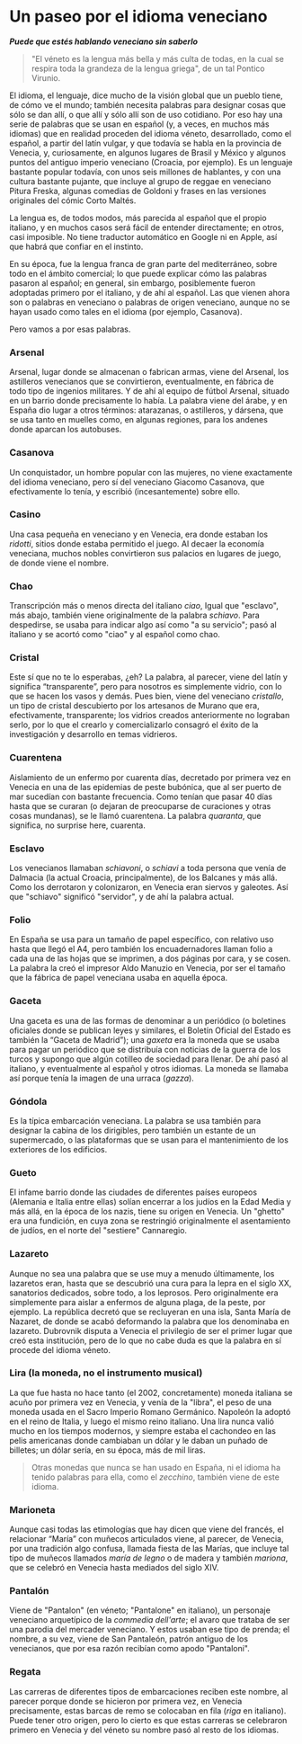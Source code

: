 # Un paseo por el idioma veneciano
***Puede que estés hablando veneciano sin saberlo***

> "El véneto es la lengua más bella y más culta de todas, en la cual se respira
> toda la grandeza de la lengua griega", de un tal Pontico Virunio.

El idioma, el lenguaje, dice mucho de la visión global que un pueblo tiene, de
cómo ve el mundo; también necesita palabras para designar cosas que sólo se dan
allí, o que allí y sólo allí son de uso cotidiano. Por eso hay una serie de
palabras que se usan en español (y, a veces, en muchos más idiomas) que en
realidad proceden del idioma véneto, desarrollado, como el español, a partir del
latín vulgar, y que todavía se habla en la provincia de Venecia, y,
curiosamente, en algunos lugares de Brasil y México y algunos puntos del antiguo
imperio veneciano (Croacia, por ejemplo). Es un lenguaje bastante popular
todavía, con unos seis millones de hablantes, y con una cultura bastante
pujante, que incluye al grupo de reggae en veneciano Pitura Freska, algunas
comedias de Goldoni y frases en las versiones originales del cómic Corto Maltés.

La lengua es, de todos modos, más parecida al español que el propio
italiano, y en muchos casos será fácil de entender directamente; en
otros, casi imposible. No tiene traductor automático en Google ni en
Apple, así que habrá que confiar en el instinto.

En su época, fue la lengua franca de gran parte del
mediterráneo, sobre todo en el ámbito comercial; lo que puede explicar
cómo las palabras pasaron al español; en general, sin embargo,
posiblemente fueron adoptadas primero por el italiano, y de ahí al
español. Las que vienen ahora son o palabras en veneciano o palabras
de origen veneciano, aunque no se hayan usado como tales en el idioma
(por ejemplo, Casanova).

Pero vamos a por esas palabras.

### Arsenal

Arsenal, lugar donde se almacenan o fabrican armas, viene del Arsenal, los
astilleros venecianos que se convirtieron, eventualmente, en fábrica de todo
tipo de ingenios militares. Y de ahí al equipo de fútbol Arsenal, situado en un
barrio donde precisamente lo había. La palabra viene del árabe, y en España dio
lugar a otros términos: atarazanas, o astilleros, y dársena, que se usa tanto en
muelles como, en algunas regiones, para los andenes donde aparcan los autobuses.

### Casanova

Un conquistador, un hombre popular con las mujeres, no viene exactamente del
idioma veneciano, pero sí del veneciano Giacomo Casanova, que efectivamente lo
tenía, y escribió (incesantemente) sobre ello.

### Casino

Una casa pequeña en veneciano y en Venecia, era donde estaban los *ridotti*,
sitios donde estaba permitido el juego. Al decaer la economía veneciana, muchos
nobles convirtieron sus palacios en lugares de juego, de donde viene el nombre.

### Chao

Transcripción más o menos directa del italiano *ciao*, Igual que
"esclavo", más abajo, también viene originalmente de la palabra
*schiavo*. Para despedirse, se usaba para indicar algo así como "a su
servicio"; pasó al italiano y se acortó como "ciao" y al español como
chao.

### Cristal

Este sí que no te lo esperabas, ¿eh? La palabra, al parecer, viene del
latín y significa “transparente”, pero para nosotros es simplemente
vidrio, con lo que se hacen los vasos y demás. Pues bien, viene del
veneciano *cristallo*, un tipo de cristal descubierto por los
artesanos de Murano que era, efectivamente, transparente; los vidrios
creados anteriormente no lograban serlo, por lo que el crearlo y
comercializarlo consagró el éxito de la investigación y desarrollo en
temas vidrieros.

### Cuarentena

Aislamiento de un enfermo por cuarenta días, decretado por primera vez
en Venecia en una de las epidemias de peste bubónica, que al ser
puerto de mar sucedían con bastante frecuencia. Como tenían que
pasar 40 días hasta que se curaran (o dejaran de preocuparse de
curaciones y otras cosas mundanas), se le llamó cuarentena. La palabra
*quaranta*, que significa, no surprise here, cuarenta.

### Esclavo

Los venecianos llamaban *schiavoni*, o *schiavi* a toda persona que
venía de Dalmacia (la actual Croacia, principalmente), de los Balcanes
y más allá. Como los derrotaron y colonizaron, en Venecia eran siervos
y galeotes. Así que "schiavo" significó "servidor", y de ahí la
palabra actual.

### Folio

En España se usa para un tamaño de papel específico, con relativo uso
hasta que llegó el A4, pero también los encuadernadores llaman folio a
cada una de las hojas que se imprimen, a dos páginas por cara, y se
cosen. La palabra la creó el impresor Aldo Manuzio en Venecia, por ser
el tamaño que la fábrica de papel veneciana usaba en aquella época.

### Gaceta

Una gaceta es una de las formas de denominar a un periódico (o boletines
oficiales donde se publican leyes y similares, el Boletín Oficial del Estado es
también la “Gaceta de Madrid”); una *gaxeta* era la moneda que se usaba para
pagar un periódico que se distribuía con noticias de la guerra de los turcos y
supongo que algún cotilleo de sociedad para llenar. De ahí pasó al italiano, y
eventualmente al español y otros idiomas. La moneda se llamaba así porque tenía
la imagen de una urraca (*gazza*).

### Góndola

Es la típica embarcación veneciana. La palabra se usa también para designar la
cabina de los dirigibles, pero también un estante de un supermercado, o las
plataformas que se usan para el mantenimiento de los exteriores de los
edificios.

### Gueto

El infame barrio donde las ciudades de diferentes países europeos
(Alemania e Italia entre ellas) solían encerrar a los judíos en la
Edad Media y más allá, en la época de los nazis, tiene su origen en
Venecia. Un "ghetto" era una fundición, en cuya zona se restringió
originalmente el asentamiento de judíos, en el norte del "sestiere"
Cannaregio.

### Lazareto

Aunque no sea una palabra que se use muy a menudo últimamente, los
lazaretos eran, hasta que se descubrió una cura para la lepra en el
siglo XX, sanatorios dedicados, sobre todo, a los leprosos. Pero
originalmente era simplemente para aislar a enfermos de alguna plaga,
de la peste, por ejemplo. La república decretó que se recluyeran en
una isla, Santa María de Nazaret, de donde se acabó deformando la
palabra que los denominaba en lazareto. Dubrovnik disputa a Venecia el
privilegio de ser el primer lugar que creó esta institución, pero de
lo que no cabe duda es que la palabra en sí procede del idioma véneto.

### Lira (la moneda, no el instrumento musical)

La que fue hasta no hace tanto (el 2002, concretamente) moneda
italiana se acuño por primera vez en Venecia, y venía de la "libra",
el peso de una moneda usada en el Sacro Imperio Romano
Germánico. Napoleón la adoptó en el reino de Italia, y luego el mismo
reino italiano. Una lira nunca valió mucho en los tiempos modernos, y
siempre estaba el cachondeo en las pelis americanas donde cambiaban un
dólar y le daban un puñado de billetes; un dólar sería, en su época,
más de mil liras.

> Otras monedas que nunca se han usado en España, ni el idioma ha
> tenido palabras para ella, como el *zecchino*, también viene de este
> idioma.

### Marioneta

Aunque casi todas las etimologías que hay dicen que viene del francés, el
relacionar “María” con muñecos articulados viene, al parecer, de Venecia, por
una tradición algo confusa, llamada fiesta de las Marías, que incluye tal tipo
de muñecos llamados *maría de legno* o de madera y también *mariona*, que se
celebró en Venecia hasta mediados del siglo XIV.


### Pantalón

Viene de "Pantalon" (en véneto; "Pantalone" en italiano), un personaje
veneciano arquetípico de la *commedia dell'arte*; el avaro que trataba
de ser una parodia del mercader veneciano. Y estos usaban ese tipo de
prenda; el nombre, a su vez, viene de San Pantaleón, patrón antiguo de
los venecianos, que por esa razón recibían como apodo "Pantaloni".

### Regata

Las carreras de diferentes tipos de embarcaciones reciben este nombre,
al parecer porque donde se hicieron por primera vez, en Venecia
precisamente, estas barcas de remo se colocaban en fila (*riga* en
italiano). Puede tener otro origen, pero lo cierto es que estas
carreras se celebraron primero en Venecia y del véneto su nombre pasó
al resto de los idiomas.
